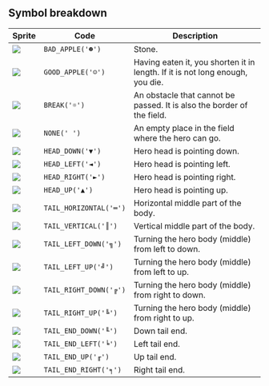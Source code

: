 <meta charset="UTF-8">

## Symbol breakdown
| Sprite | Code | Description |
| -------- | -------- | -------- |
|<img src="/codenjoy-contest/resources/knibert/sprite/bad_apple.png" style="height:auto;" /> | `BAD_APPLE('☻')` | Stone. | 
|<img src="/codenjoy-contest/resources/knibert/sprite/good_apple.png" style="height:auto;" /> | `GOOD_APPLE('☺')` | Having eaten it, you shorten it in length. If it is not long enough, you die. | 
|<img src="/codenjoy-contest/resources/knibert/sprite/break.png" style="height:auto;" /> | `BREAK('☼')` | An obstacle that cannot be passed. It is also the border of the field. | 
|<img src="/codenjoy-contest/resources/knibert/sprite/none.png" style="height:auto;" /> | `NONE(' ')` | An empty place in the field where the hero can go. | 
|<img src="/codenjoy-contest/resources/knibert/sprite/head_down.png" style="height:auto;" /> | `HEAD_DOWN('▼')` | Hero head is pointing down. | 
|<img src="/codenjoy-contest/resources/knibert/sprite/head_left.png" style="height:auto;" /> | `HEAD_LEFT('◄')` | Hero head is pointing left. | 
|<img src="/codenjoy-contest/resources/knibert/sprite/head_right.png" style="height:auto;" /> | `HEAD_RIGHT('►')` | Hero head is pointing right. | 
|<img src="/codenjoy-contest/resources/knibert/sprite/head_up.png" style="height:auto;" /> | `HEAD_UP('▲')` | Hero head is pointing up. | 
|<img src="/codenjoy-contest/resources/knibert/sprite/tail_horizontal.png" style="height:auto;" /> | `TAIL_HORIZONTAL('═')` | Horizontal middle part of the body. | 
|<img src="/codenjoy-contest/resources/knibert/sprite/tail_vertical.png" style="height:auto;" /> | `TAIL_VERTICAL('║')` | Vertical middle part of the body. | 
|<img src="/codenjoy-contest/resources/knibert/sprite/tail_left_down.png" style="height:auto;" /> | `TAIL_LEFT_DOWN('╗')` | Turning the hero body (middle) from left to down. | 
|<img src="/codenjoy-contest/resources/knibert/sprite/tail_left_up.png" style="height:auto;" /> | `TAIL_LEFT_UP('╝')` | Turning the hero body (middle) from left to up. | 
|<img src="/codenjoy-contest/resources/knibert/sprite/tail_right_down.png" style="height:auto;" /> | `TAIL_RIGHT_DOWN('╔')` | Turning the hero body (middle) from right to down. | 
|<img src="/codenjoy-contest/resources/knibert/sprite/tail_right_up.png" style="height:auto;" /> | `TAIL_RIGHT_UP('╚')` | Turning the hero body (middle) from right to up. | 
|<img src="/codenjoy-contest/resources/knibert/sprite/tail_end_down.png" style="height:auto;" /> | `TAIL_END_DOWN('╙')` | Down tail end. | 
|<img src="/codenjoy-contest/resources/knibert/sprite/tail_end_left.png" style="height:auto;" /> | `TAIL_END_LEFT('╘')` | Left tail end. | 
|<img src="/codenjoy-contest/resources/knibert/sprite/tail_end_up.png" style="height:auto;" /> | `TAIL_END_UP('╓')` | Up tail end. | 
|<img src="/codenjoy-contest/resources/knibert/sprite/tail_end_right.png" style="height:auto;" /> | `TAIL_END_RIGHT('╕')` | Right tail end. | 
